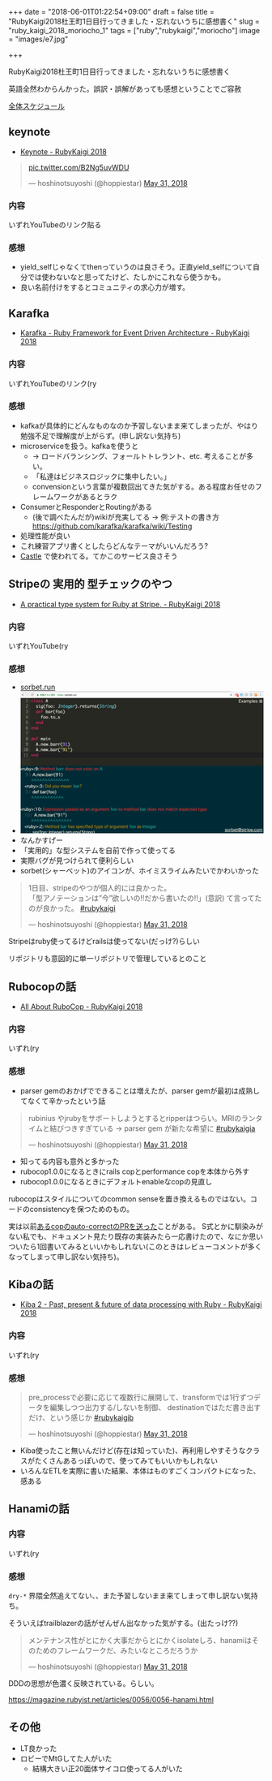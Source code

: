 +++
date = "2018-06-01T01:22:54+09:00"
draft = false
title = "RubyKaigi2018杜王町1日目行ってきました・忘れないうちに感想書く"
slug = "ruby_kaigi_2018_moriocho_1"
tags = ["ruby","rubykaigi","moriocho"]
image = "images/e7.jpg"

+++

RubyKaigi2018杜王町1日目行ってきました・忘れないうちに感想書く

<!--more-->

英語全然わからんかった。誤訳・誤解があっても感想ということでご容赦

[全体スケジュール](http://rubykaigi.org/2018/schedule)

## keynote

* [Keynote - RubyKaigi 2018](http://rubykaigi.org/2018/presentations/yukihiro_matz.html#may31)

<blockquote class="twitter-tweet" data-lang="en"><p lang="und" dir="ltr"><a href="https://t.co/B2Ng5uvWDU">pic.twitter.com/B2Ng5uvWDU</a></p>&mdash; hoshinotsuyoshi (@hoppiestar) <a href="https://twitter.com/hoppiestar/status/1002002290843291649?ref_src=twsrc%5Etfw">May 31, 2018</a></blockquote>
<script async src="https://platform.twitter.com/widgets.js" charset="utf-8"></script>


### 内容

いずれYouTubeのリンク貼る

### 感想

* yield_selfじゃなくてthenっていうのは良さそう。正直yield_selfについて自分では使わないなと思ってたけど、たしかにこれなら使うかも。
* 良い名前付けをするとコミュニティの求心力が増す。

## Karafka

* [Karafka - Ruby Framework for Event Driven Architecture - RubyKaigi 2018](http://rubykaigi.org/2018/presentations/maciejmensfeld.html#may31)

### 内容

いずれYouTubeのリンク(ry

### 感想

* kafkaが具体的にどんなものなのか予習しないまま来てしまったが、やはり勉強不足で理解度が上がらず。(申し訳ない気持ち)
* microserviceを扱う。kafkaを使うと
  * -> ロードバランシング、フォールトトレラント、etc. 考えることが多い。
  * 「私達はビジネスロジックに集中したい。」
  * convensionという言葉が複数回出てきた気がする。ある程度お任せのフレームワークがあるとラク
* ConsumerとResponderとRoutingがある
  * (後で調べたんだが)wikiが充実してる -> 例:テストの書き方 https://github.com/karafka/karafka/wiki/Testing
* 処理性能が良い
* これ練習アプリ書くとしたらどんなテーマがいいんだろう?
* [Castle](https://castle.io/) で使われてる。てかこのサービス良さそう

## Stripeの 実用的 型チェックのやつ

* [A practical type system for Ruby at Stripe. - RubyKaigi 2018](http://rubykaigi.org/2018/presentations/DarkDimius.html#may31)

### 内容

いずれYouTube(ry

### 感想

* [sorbet.run](https://sorbet.run/)
* <img alt="sorbet" src="/images/sorbet.png" width=600>
* なんかすげー
* 「実用的」な型システムを自前で作って使ってる
* 実際バグが見つけられて便利らしい
* sorbet(シャーベット)のアイコンが、ホイミスライムみたいでかわいかった

<blockquote class="twitter-tweet" data-lang="en"><p lang="ja" dir="ltr">1日目、stripeのやつが個人的には良かった。<br>「型アノテーションは”今”欲しいの‼️だから書いたの‼️」(意訳) て言ってたのが良かった。 <a href="https://twitter.com/hashtag/rubykaigi?src=hash&amp;ref_src=twsrc%5Etfw">#rubykaigi</a></p>&mdash; hoshinotsuyoshi (@hoppiestar) <a href="https://twitter.com/hoppiestar/status/1002189493842034689?ref_src=twsrc%5Etfw">May 31, 2018</a></blockquote>
<script async src="https://platform.twitter.com/widgets.js" charset="utf-8"></script>

Stripeはruby使ってるけどrailsは使ってない(だっけ?)らしい

リポジトリも意図的に単一リポジトリで管理しているとのこと

## Rubocopの話

* [All About RuboCop - RubyKaigi 2018](http://rubykaigi.org/2018/presentations/bbatsov.html#may31)

### 内容

いずれ(ry

### 感想

* parser gemのおかげでできることは増えたが、parser gemが最初は成熟してなくて辛かったという話

<blockquote class="twitter-tweet" data-lang="en"><p lang="ja" dir="ltr">rubinius やjrubyをサポートしようとするとripperはつらい。MRIのランタイムと結びつきすぎている  -&gt; parser gem が新たな希望に  <a href="https://twitter.com/hashtag/rubykaigia?src=hash&amp;ref_src=twsrc%5Etfw">#rubykaigia</a></p>&mdash; hoshinotsuyoshi (@hoppiestar) <a href="https://twitter.com/hoppiestar/status/1002068303022444544?ref_src=twsrc%5Etfw">May 31, 2018</a></blockquote>
<script async src="https://platform.twitter.com/widgets.js" charset="utf-8"></script>

* 知ってる内容も意外と多かった
* rubocop1.0.0になるときにrails copとperformance copを本体から外す
* rubocop1.0.0になるときにデフォルトenableなcopの見直し

rubocopはスタイルについてのcommon senseを置き換えるものではない。コードのconsistencyを保つためのもの。

実は以前[あるcopのauto-correctのPRを送った](https://github.com/rubocop-hq/rubocop/pull/4354)ことがある。
S式とかに馴染みがない私でも、ドキュメント見たり既存の実装みたら一応書けたので、なにか思いついたら1回書いてみるといいかもしれない(このときはレビューコメントが多くなってしまって申し訳ない気持ち)。

## Kibaの話

* [Kiba 2 - Past, present & future of data processing with Ruby - RubyKaigi 2018](http://rubykaigi.org/2018/presentations/thibaut_barrere.html#may31)

### 内容

いずれ(ry

### 感想

<blockquote class="twitter-tweet" data-lang="en"><p lang="ja" dir="ltr">pre_processで必要に応じて複数行に展開して、transformでは1行ずつデータを編集しつつ出力する/しないを制御、 destinationではただ書き出すだけ、という感じか   <a href="https://twitter.com/hashtag/rubykaigib?src=hash&amp;ref_src=twsrc%5Etfw">#rubykaigib</a></p>&mdash; hoshinotsuyoshi (@hoppiestar) <a href="https://twitter.com/hoppiestar/status/1002083618661912576?ref_src=twsrc%5Etfw">May 31, 2018</a></blockquote>
<script async src="https://platform.twitter.com/widgets.js" charset="utf-8"></script>

* Kiba使ったこと無いんだけど(存在は知っていた)、再利用しやすそうなクラスがたくさんあるっぽいので、使ってみてもいいかもしれない
* いろんなETLを実際に書いた結果、本体はものすごくコンパクトになった、感ある


## Hanamiの話

### 内容

いずれ(ry

### 感想

`dry-*` 界隈全然追えてない、、また予習しないまま来てしまって申し訳ない気持ち。

そういえばtrailblazerの話がぜんぜん出なかった気がする。(出たっけ??)

<blockquote class="twitter-tweet" data-lang="en"><p lang="ja" dir="ltr">メンテナンス性がとにかく大事だからとにかくisolateしろ、hanamiはそのためのフレームワークだ、みたいなところだろうか</p>&mdash; hoshinotsuyoshi (@hoppiestar) <a href="https://twitter.com/hoppiestar/status/1002100109096570880?ref_src=twsrc%5Etfw">May 31, 2018</a></blockquote>
<script async src="https://platform.twitter.com/widgets.js" charset="utf-8"></script>

DDDの思想が色濃く反映されている。らしい。

https://magazine.rubyist.net/articles/0056/0056-hanami.html

## その他

* LT良かった
* ロビーでMtGしてた人がいた
  * 結構大きい正20面体サイコロ使ってる人がいた
